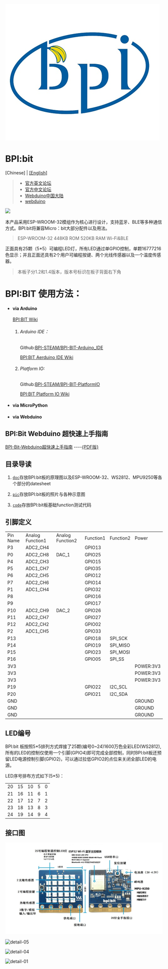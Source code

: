![logo](/pic/logo.jpg)

# BPI:bit

[Chinese] | [[English]](/README_EN.md)

> - [官方英文论坛](http://forum.banana-pi.org/c/bpi-webduino/BPI-Webduino)
> - [官方中文论坛](https://forum.banana-pi.org.cn/c/bpi-webduino)
> - [Webduino中国大陆](https://webduino.com.cn/site/)
> - [webduino](https://webduino.io/)

![](https://forum.banana-pi.org.cn/uploads/default/original/2X/7/701a545ab3d423851845b746f7cc4c588c36a561.JPG)

本产品采用ESP-WROOM-32模组作为核心进行设计，支持蓝牙、BLE等多种通信方式。BPI:bit将兼容Micro：bit大部分配件以及用法。

> ESP-WROOM-32
> 448KB ROM
> 520KB RAM
> Wi-Fi&BLE

正面具有25颗（5*5）可编程LED灯，所有LED通过单GPIO控制，单颗16777216色显示；并且正面还具有2个用户可编程按键、两个光线传感器以及一个温度传感器。

>  本板子分1.2和1.4版本，版本号标识在板子背面右下角

# BPI:BIT 使用方法：

- #### via Arduino

  [BPI:BIT Wiki](http://wiki.banana-pi.org/BPI-Bit#Arduino)


  1. ###### Arduino IDE：

      Github:[BPI-STEAM/BPI-BIT-Arduino_IDE](https://github.com/BPI-STEAM/BPI-BIT-Arduino_IDE)

      [BPI:BIT Aerduino IDE Wiki](http://wiki.banana-pi.org/BPI-Bit#Arduino_IDE)

  2. ###### Platform IO:
  
      Github:[BPI-STEAM/BPI-BIT-PlatformIO](https://github.com/BPI-STEAM/BPI-BIT-PlatformIO)

      [BPI:BIT Platform IO Wiki](http://wiki.banana-pi.org/BPI-Bit#Platform_IO)


- #### via MicroPython

- #### via Webduino

## BPI:Bit Webduino 超快速上手指南

[BPI-Bit-Webduino超快速上手指南](/doc/BPI-Bit-Webduino超快速上手指南/BPI-Bit-Webduino超快速上手指南.md)     ----[{PDF版}](/doc/BPI-Bit-Webduino超快速上手指南/BPI-Bit-Webduino超快速上手指南.pdf)

## 目录导读

1. [`doc`](/doc)存放BPI:bit板的原理图以及ESP-WROOM-32、WS2812、MPU9250等各个部分的datesheet

2. [`pic`](/pic)存放BPI:bit板的照片与各种示意图

3. [`code`](/code)存放BPI:bit板基础function测试代码

## 引脚定义

<table>
  <tr><td>Pin Name</td><td>Analog Function1</td><td>Analog Function2</td><td>Function1</td><td>Function2</td><td>Power</td></tr>
  <tr><td>P3</td><td>ADC2_CH4</td><td></td><td>GPIO13</td><td></td><td></td></tr>
  <tr><td>P0</td><td>ADC2_CH8</td><td>DAC_1</td><td>GPIO25</td><td></td><td></td></tr>
  <tr><td>P4</td><td>ADC2_CH3</td><td></td><td>GPIO15</td><td></td><td></td></tr>
  <tr><td>P5</td><td>ADC1_CH7</td><td></td><td>GPIO35</td><td></td><td></td></tr>
  <tr><td>P6</td><td>ADC2_CH5</td><td></td><td>GPIO12</td><td></td><td></td></tr>
  <tr><td>P7</td><td>ADC2_CH6</td><td></td><td>GPIO14</td><td></td><td></td></tr>
  <tr><td>P1</td><td>ADC1_CH4</td><td></td><td>GPIO32</td><td></td><td></td></tr>
  <tr><td>P8</td><td></td><td></td><td>GPIO16</td><td></td><td></td></tr>
  <tr><td>P9</td><td></td><td></td><td>GPIO17</td><td></td><td></td></tr>
  <tr><td>P10</td><td>ADC2_CH9</td><td>DAC_2</td><td>GPIO26</td><td></td><td></td></tr>
  <tr><td>P11</td><td>ADC2_CH7</td><td></td><td>GPIO27</td><td></td><td></td></tr>
  <tr><td>P12</td><td>ADC2_CH2</td><td></td><td>GPIO02</td><td></td><td></td></tr>
  <tr><td>P2</td><td>ADC1_CH5</td><td></td><td>GPIO33</td><td></td><td></td></tr>
  <tr><td>P13</td><td></td><td></td><td>GPIO18</td><td>SPI_SCK</td><td></td></tr>
  <tr><td>P14</td><td></td><td></td><td>GPIO19</td><td>SPI_MISO</td><td></td></tr>
  <tr><td>P15</td><td></td><td></td><td>GPIO23</td><td>SPI_MOSI</td><td></td></tr>
  <tr><td>P16</td><td></td><td></td><td>GPIO05</td><td>SPI_SS</td><td></td></tr>
  <tr><td>3V3</td><td></td><td></td><td></td><td></td><td>POWER:3V3</td></tr>
  <tr><td>3V3</td><td></td><td></td><td></td><td></td><td>POWER:3V3</td></tr>
  <tr><td>3V3</td><td></td><td></td><td></td><td></td><td>POWER:3V3</td></tr>
  <tr><td>P19</td><td></td><td></td><td>GPIO22</td><td>I2C_SCL</td><td></td></tr>
  <tr><td>P20</td><td></td><td></td><td>GPIO21</td><td>I2C_SDA</td><td></td></tr>
  <tr><td>GND</td><td></td><td></td><td></td><td></td><td>GROUND</td></tr>
  <tr><td>GND</td><td></td><td></td><td></td><td></td><td>GROUND</td></tr>
  <tr><td>GND</td><td></td><td></td><td></td><td></td><td>GROUND</td></tr>
</table>

## LED编号

BPI:bit 板按照5*5排列方式焊接了25颗(编号0~24)1600万色全彩LED(WS2812),所有的LED的控制仅使用一个引脚(GPIO4)即可完成全部控制，同时BPI:bit板还预留LED电源控制引脚(GPIO2)，可以通过拉低GPIO2的点位来关闭全部LED的电源。

LED序号排布方式如下(5*5)：

<table>
  <tr>  <td>20</td>  <td>15</td>  <td>10</td>  <td>5</td>  <td>0</td>  </tr>
  <tr>  <td>21</td>  <td>16</td>  <td>11</td>  <td>6</td>  <td>1</td>  </tr>
  <tr>  <td>22</td>  <td>17</td>  <td>12</td>  <td>7</td>  <td>2</td>  </tr>
  <tr>  <td>23</td>  <td>18</td>  <td>13</td>  <td>8</td>  <td>3</td>  </tr>
  <tr>  <td>24</td>  <td>19</td>  <td>14</td>  <td>9</td>  <td>4</td>  </tr>
</table>

## 接口图

![Interface zh_CN](/pic/Interface_zh_CN.JPG)

![detail-05](https://webduino.com.cn/site/img/tutorials/zh_cn/detail-05.jpg)

![detail-04](https://webduino.com.cn/site/img/tutorials/zh_cn/detail-04.jpg)

![detail-01](https://webduino.com.cn/site/img/tutorials/zh_cn/detail-01.jpg)





